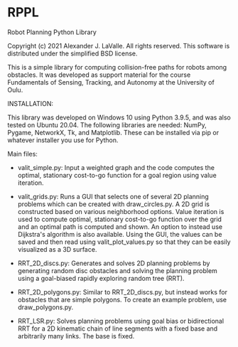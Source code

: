 # RPPL
Robot Planning Python Library

Copyright (c) 2021 Alexander J. LaValle. All rights reserved.
This software is distributed under the simplified BSD license.

This is a simple library for computing collision-free paths for robots among obstacles. It was developed as support material for the course Fundamentals of Sensing, Tracking, and Autonomy at the University of Oulu. 

INSTALLATION:

This library was developed on Windows 10 using Python 3.9.5, and was also tested on Ubuntu 20.04. The following libraries are needed: NumPy, Pygame, NetworkX, Tk, and Matplotlib. These can be installed via pip or whatever installer you use for Python.

Main files:

- valit_simple.py:  Input a weighted graph and the code computes the optimal, stationary cost-to-go function for a goal region using value iteration.

- valit_grids.py:  Runs a GUI that selects one of several 2D planning problems which can be created with draw_circles.py. A 2D grid is constructed based on various neighborhood options. Value iteration is used to compute optimal, stationary cost-to-go function over the grid and an optimal path is computed and shown. An option to instead use Dijkstra's algorithm is also available. Using the GUI, the values can be saved and then read using valit_plot_values.py so that they can be easily visualized as a 3D surface.

- RRT_2D_discs.py:  Generates and solves 2D planning problems by generating random disc obstacles and solving the planning problem using a goal-biased rapidly exploring random tree (RRT).

- RRT_2D_polygons.py:  Similar to RRT_2D_discs.py, but instead works for obstacles that are simple polygons. To create an example problem, use draw_polygons.py.

- RRT_LSR.py:  Solves planning problems using goal bias or bidirectional RRT for a 2D kinematic chain of line segments with a fixed base and arbitrarily many links. The base is fixed.
